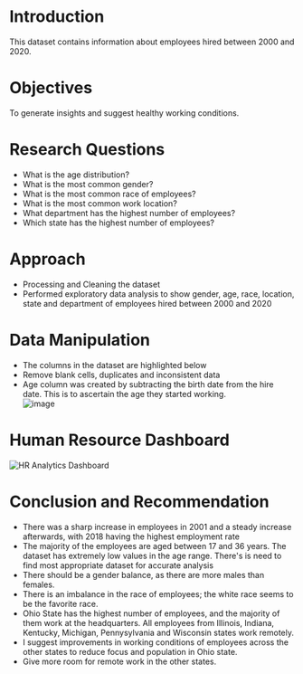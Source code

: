 # Introduction
This dataset contains information about employees hired between 2000 and 2020.<br>
# Objectives
To generate insights and suggest healthy working conditions.<br>
# Research Questions
* What is the age distribution?
* What is the most common gender?
* What is the most common race of employees?
* What is the most common work location?
* What department has the highest number of employees?
* Which state has the highest number of employees?
# Approach
* Processing and Cleaning the dataset
* Performed exploratory data analysis to show gender, age, race, location, state and department of employees hired between 2000 and 2020
# Data Manipulation
* The columns in the dataset are highlighted below
* Remove blank cells, duplicates and inconsistent data
* Age column was created by subtracting the birth date from the hire date. This is to ascertain the age they started working.<br>
![image](https://github.com/amiegirl/Data_Analyst_Portfolio_Projects/assets/81017006/ea52391c-c56f-4aa5-8df4-1478776d6092)<br>
# Human Resource Dashboard
![HR Analytics Dashboard](https://github.com/amiegirl/Data_Analyst_Portfolio_Projects/assets/81017006/fa51be75-7078-42bf-91c4-7a21e4907584)<br>
# Conclusion and Recommendation
* There was a sharp increase in employees in 2001 and a steady increase afterwards, with 2018 having the highest employment rate
* The majority of the employees are aged between 17 and 36 years. The dataset has extremely low values in the age range. There's is need to find most appropriate dataset for accurate analysis
* There should be a gender balance, as there are more males than females.
* There is an imbalance in the race of employees; the white race seems to be the favorite race.
* Ohio State has the highest number of employees, and the majority of them work at the headquarters. All employees from Illinois, Indiana, Kentucky, Michigan, Pennysylvania and Wisconsin states work remotely.
* I suggest improvements in working conditions of employees across the other states to reduce focus and population in Ohio state.
* Give more room for remote work in the other states.
